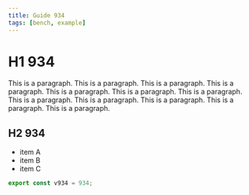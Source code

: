 ```yaml
---
title: Guide 934
tags: [bench, example]
---
```


# H1 934

This is a paragraph. This is a paragraph. This is a paragraph. This is a paragraph. This is a paragraph. This is a paragraph. This is a paragraph. This is a paragraph. This is a paragraph. This is a paragraph. This is a paragraph. This is a paragraph. 

## H2 934

- item A
- item B
- item C

```ts
export const v934 = 934;
```